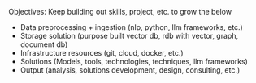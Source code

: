 Objectives:
Keep building out skills, project, etc. to grow the below

- Data preprocessing + ingestion (nlp, python, llm frameworks, etc.)
- Storage solution (purpose built vector db, rdb with vector, graph, document db)
- Infrastructure resources (git, cloud, docker, etc.)
- Solutions (Models, tools, technologies, techniques, llm frameworks)
- Output (analysis, solutions development, design, consulting, etc.)
